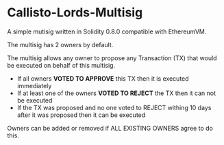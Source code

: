 # Callisto-Lords-Multisig

A simple mutisig written in Solidity 0.8.0 compatible with EthereumVM.

The multisig has 2 owners by default.

The multisig allows any owner to propose any Transaction (TX) that would be executed on behalf of this multisig. 

- If all owners **VOTED TO APPROVE** this TX then it is executed immediately
- If at least one of the owners **VOTED TO REJECT** the TX then it can not be executed
- If the TX was proposed and no one voted to REJECT withing 10 days after it was proposed then it can be executed

Owners can be added or removed if ALL EXISTING OWNERS agree to do this.
